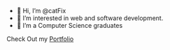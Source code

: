 - 👋 Hi, I’m @catFix
- 👀 I’m interested in web and software development.
- 🌱 I’m a Computer Science graduates

Check Out my [Portfolio](https://hazelnuts.netlify.app/)

<!---
catFix/catFix is a ✨ special ✨ repository because its `README.md` (this file) appears on your GitHub profile.
You can click the Preview link to take a look at your changes.
--->
